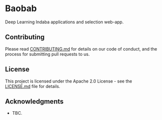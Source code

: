 # Baobab

Deep Learning Indaba applications and selection web-app.

## Contributing

Please read [CONTRIBUTING.md](https://gist.github.com/PurpleBooth/b24679402957c63ec426) for details on our code of conduct, and the process for submitting pull requests to us.


## License

This project is licensed under the Apache 2.0 License - see the [LICENSE.md](LICENSE.md) file for details.

## Acknowledgments

* TBC.
